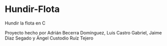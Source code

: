 # Hundir-Flota
Hundir la flota en C

Proyecto hecho por Adrián Becerra Domínguez, Luis Castro Gabriel, Jaime Díaz Segado y Ángel Custodio Ruíz Tejero